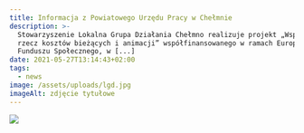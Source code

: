 ```yaml
---
title: Informacja z Powiatowego Urzędu Pracy w Chełmnie
description: >-
  Stowarzyszenie Lokalna Grupa Działania Chełmno realizuje projekt „Wsparcie na
  rzecz kosztów bieżących i animacji” współfinansowanego w ramach Europejskiego
  Funduszu Społecznego, w [...]
date: 2021-05-27T13:14:43+02:00
tags:
  - news
image: /assets/uploads/lgd.jpg
imageAlt: zdjęcie tytułowe
---
```

![](/assets/uploads/plakat-aktualny-od-stycznia-2021-724x1024.jpg)
